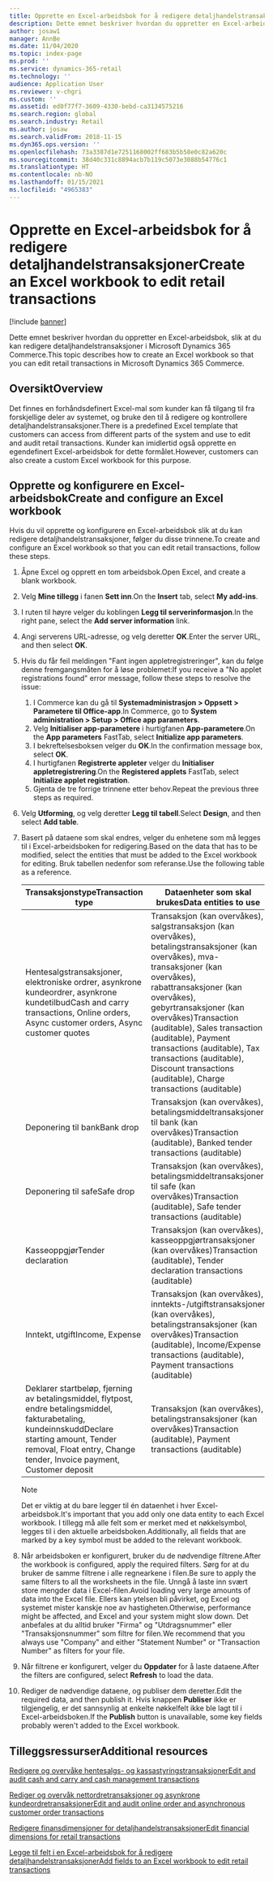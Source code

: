```yaml
---
title: Opprette en Excel-arbeidsbok for å redigere detaljhandelstransaksjoner
description: Dette emnet beskriver hvordan du oppretter en Excel-arbeidsbok, slik at du kan redigere detaljhandelstransaksjoner i Microsoft Dynamics 365 Commerce.
author: josaw1
manager: AnnBe
ms.date: 11/04/2020
ms.topic: index-page
ms.prod: ''
ms.service: dynamics-365-retail
ms.technology: ''
audience: Application User
ms.reviewer: v-chgri
ms.custom: ''
ms.assetid: ed0f77f7-3609-4330-bebd-ca3134575216
ms.search.region: global
ms.search.industry: Retail
ms.author: josaw
ms.search.validFrom: 2018-11-15
ms.dyn365.ops.version: ''
ms.openlocfilehash: 73a3387d1e7251168002ff683b5b58e0c82a620c
ms.sourcegitcommit: 38d40c331c8894acb7b119c5073e3088b54776c1
ms.translationtype: HT
ms.contentlocale: nb-NO
ms.lasthandoff: 01/15/2021
ms.locfileid: "4965383"
---
```

# <a name="create-an-excel-workbook-to-edit-retail-transactions"></a><span data-ttu-id="8d38b-103">Opprette en Excel-arbeidsbok for å redigere detaljhandelstransaksjoner</span><span class="sxs-lookup"><span data-stu-id="8d38b-103">Create an Excel workbook to edit retail transactions</span></span>

[!include [banner](../includes/banner.md)]

<span data-ttu-id="8d38b-104">Dette emnet beskriver hvordan du oppretter en Excel-arbeidsbok, slik at du kan redigere detaljhandelstransaksjoner i Microsoft Dynamics 365 Commerce.</span><span class="sxs-lookup"><span data-stu-id="8d38b-104">This topic describes how to create an Excel workbook so that you can edit retail transactions in Microsoft Dynamics 365 Commerce.</span></span>

## <a name="overview"></a><span data-ttu-id="8d38b-105">Oversikt</span><span class="sxs-lookup"><span data-stu-id="8d38b-105">Overview</span></span>

<span data-ttu-id="8d38b-106">Det finnes en forhåndsdefinert Excel-mal som kunder kan få tilgang til fra forskjellige deler av systemet, og bruke den til å redigere og kontrollere detaljhandelstransaksjoner.</span><span class="sxs-lookup"><span data-stu-id="8d38b-106">There is a predefined Excel template that customers can access from different parts of the system and use to edit and audit retail transactions.</span></span> <span data-ttu-id="8d38b-107">Kunder kan imidlertid også opprette en egendefinert Excel-arbeidsbok for dette formålet.</span><span class="sxs-lookup"><span data-stu-id="8d38b-107">However, customers can also create a custom Excel workbook for this purpose.</span></span>

## <a name="create-and-configure-an-excel-workbook"></a><span data-ttu-id="8d38b-108">Opprette og konfigurere en Excel-arbeidsbok</span><span class="sxs-lookup"><span data-stu-id="8d38b-108">Create and configure an Excel workbook</span></span>

<span data-ttu-id="8d38b-109">Hvis du vil opprette og konfigurere en Excel-arbeidsbok slik at du kan redigere detaljhandelstransaksjoner, følger du disse trinnene.</span><span class="sxs-lookup"><span data-stu-id="8d38b-109">To create and configure an Excel workbook so that you can edit retail transactions, follow these steps.</span></span>

1. <span data-ttu-id="8d38b-110">Åpne Excel og opprett en tom arbeidsbok.</span><span class="sxs-lookup"><span data-stu-id="8d38b-110">Open Excel, and create a blank workbook.</span></span>
1. <span data-ttu-id="8d38b-111">Velg **Mine tillegg** i fanen **Sett inn**.</span><span class="sxs-lookup"><span data-stu-id="8d38b-111">On the **Insert** tab, select **My add-ins**.</span></span>
1. <span data-ttu-id="8d38b-112">I ruten til høyre velger du koblingen **Legg til serverinformasjon**.</span><span class="sxs-lookup"><span data-stu-id="8d38b-112">In the right pane, select the **Add server information** link.</span></span>
1. <span data-ttu-id="8d38b-113">Angi serverens URL-adresse, og velg deretter **OK**.</span><span class="sxs-lookup"><span data-stu-id="8d38b-113">Enter the server URL, and then select **OK**.</span></span>
1. <span data-ttu-id="8d38b-114">Hvis du får feil meldingen "Fant ingen appletregistreringer", kan du følge denne fremgangsmåten for å løse problemet:</span><span class="sxs-lookup"><span data-stu-id="8d38b-114">If you receive a "No applet registrations found" error message, follow these steps to resolve the issue:</span></span>

    1. <span data-ttu-id="8d38b-115">I Commerce kan du gå til **Systemadministrasjon \> Oppsett \> Parametere til Office-app**.</span><span class="sxs-lookup"><span data-stu-id="8d38b-115">In Commerce, go to **System administration \> Setup \> Office app parameters**.</span></span>
    1. <span data-ttu-id="8d38b-116">Velg **Initialiser app-parametere** i hurtigfanen **App-parametere**.</span><span class="sxs-lookup"><span data-stu-id="8d38b-116">On the **App parameters** FastTab, select **Initialize app parameters**.</span></span>
    1. <span data-ttu-id="8d38b-117">I bekreftelsesboksen velger du **OK**.</span><span class="sxs-lookup"><span data-stu-id="8d38b-117">In the confirmation message box, select **OK**.</span></span>
    1. <span data-ttu-id="8d38b-118">I hurtigfanen **Registrerte appleter** velger du **Initialiser appletregistrering**.</span><span class="sxs-lookup"><span data-stu-id="8d38b-118">On the **Registered applets** FastTab, select **Initialize applet registration**.</span></span>
    1. <span data-ttu-id="8d38b-119">Gjenta de tre forrige trinnene etter behov.</span><span class="sxs-lookup"><span data-stu-id="8d38b-119">Repeat the previous three steps as required.</span></span>

1. <span data-ttu-id="8d38b-120">Velg **Utforming**, og velg deretter **Legg til tabell**.</span><span class="sxs-lookup"><span data-stu-id="8d38b-120">Select **Design**, and then select **Add table**.</span></span>
1. <span data-ttu-id="8d38b-121">Basert på dataene som skal endres, velger du enhetene som må legges til i Excel-arbeidsboken for redigering.</span><span class="sxs-lookup"><span data-stu-id="8d38b-121">Based on the data that has to be modified, select the entities that must be added to the Excel workbook for editing.</span></span> <span data-ttu-id="8d38b-122">Bruk tabellen nedenfor som referanse.</span><span class="sxs-lookup"><span data-stu-id="8d38b-122">Use the following table as a reference.</span></span>

    | <span data-ttu-id="8d38b-123">Transaksjonstype</span><span class="sxs-lookup"><span data-stu-id="8d38b-123">Transaction type</span></span> | <span data-ttu-id="8d38b-124">Dataenheter som skal brukes</span><span class="sxs-lookup"><span data-stu-id="8d38b-124">Data entities to use</span></span> |
    |------------------|----------------------|
    | <span data-ttu-id="8d38b-125">Hentesalgstransaksjoner, elektroniske ordrer, asynkrone kundeordrer, asynkrone kundetilbud</span><span class="sxs-lookup"><span data-stu-id="8d38b-125">Cash and carry transactions, Online orders, Async customer orders, Async customer quotes</span></span> | <span data-ttu-id="8d38b-126">Transaksjon (kan overvåkes), salgstransaksjon (kan overvåkes), betalingstransaksjoner (kan overvåkes), mva-transaksjoner (kan overvåkes), rabattransaksjoner (kan overvåkes), gebyrtransaksjoner (kan overvåkes)</span><span class="sxs-lookup"><span data-stu-id="8d38b-126">Transaction (auditable), Sales transaction (auditable), Payment transactions (auditable), Tax transactions (auditable), Discount transactions (auditable), Charge transactions (auditable)</span></span> |
    | <span data-ttu-id="8d38b-127">Deponering til bank</span><span class="sxs-lookup"><span data-stu-id="8d38b-127">Bank drop</span></span> | <span data-ttu-id="8d38b-128">Transaksjon (kan overvåkes), betalingsmiddeltransaksjoner til bank (kan overvåkes)</span><span class="sxs-lookup"><span data-stu-id="8d38b-128">Transaction (auditable), Banked tender transactions (auditable)</span></span> |
    | <span data-ttu-id="8d38b-129">Deponering til safe</span><span class="sxs-lookup"><span data-stu-id="8d38b-129">Safe drop</span></span> | <span data-ttu-id="8d38b-130">Transaksjon (kan overvåkes), betalingsmiddeltransaksjoner til safe (kan overvåkes)</span><span class="sxs-lookup"><span data-stu-id="8d38b-130">Transaction (auditable), Safe tender transactions (auditable)</span></span> |
    | <span data-ttu-id="8d38b-131">Kasseoppgjør</span><span class="sxs-lookup"><span data-stu-id="8d38b-131">Tender declaration</span></span> | <span data-ttu-id="8d38b-132">Transaksjon (kan overvåkes), kasseoppgjørtransaksjoner (kan overvåkes)</span><span class="sxs-lookup"><span data-stu-id="8d38b-132">Transaction (auditable), Tender declaration transactions (auditable)</span></span> |
    | <span data-ttu-id="8d38b-133">Inntekt, utgift</span><span class="sxs-lookup"><span data-stu-id="8d38b-133">Income, Expense</span></span> | <span data-ttu-id="8d38b-134">Transaksjon (kan overvåkes), inntekts-/utgiftstransaksjoner (kan overvåkes), betalingstransaksjoner (kan overvåkes)</span><span class="sxs-lookup"><span data-stu-id="8d38b-134">Transaction (auditable), Income/Expense transactions (auditable), Payment transactions (auditable)</span></span> |
    | <span data-ttu-id="8d38b-135">Deklarer startbeløp, fjerning av betalingsmiddel, flytpost, endre betalingsmiddel, fakturabetaling, kundeinnskudd</span><span class="sxs-lookup"><span data-stu-id="8d38b-135">Declare starting amount, Tender removal, Float entry, Change tender, Invoice payment, Customer deposit</span></span> | <span data-ttu-id="8d38b-136">Transaksjon (kan overvåkes), betalingstransaksjoner (kan overvåkes)</span><span class="sxs-lookup"><span data-stu-id="8d38b-136">Transaction (auditable), Payment transactions (auditable)</span></span> |

    > [!NOTE]
    > <span data-ttu-id="8d38b-137">Det er viktig at du bare legger til én dataenhet i hver Excel-arbeidsbok.</span><span class="sxs-lookup"><span data-stu-id="8d38b-137">It's important that you add only one data entity to each Excel workbook.</span></span> <span data-ttu-id="8d38b-138">I tillegg må alle felt som er merket med et nøkkelsymbol, legges til i den aktuelle arbeidsboken.</span><span class="sxs-lookup"><span data-stu-id="8d38b-138">Additionally, all fields that are marked by a key symbol must be added to the relevant workbook.</span></span>

1. <span data-ttu-id="8d38b-139">Når arbeidsboken er konfigurert, bruker du de nødvendige filtrene.</span><span class="sxs-lookup"><span data-stu-id="8d38b-139">After the workbook is configured, apply the required filters.</span></span> <span data-ttu-id="8d38b-140">Sørg for at du bruker de samme filtrene i alle regnearkene i filen.</span><span class="sxs-lookup"><span data-stu-id="8d38b-140">Be sure to apply the same filters to all the worksheets in the file.</span></span> <span data-ttu-id="8d38b-141">Unngå å laste inn svært store mengder data i Excel-filen.</span><span class="sxs-lookup"><span data-stu-id="8d38b-141">Avoid loading very large amounts of data into the Excel file.</span></span> <span data-ttu-id="8d38b-142">Ellers kan ytelsen bli påvirket, og Excel og systemet mister kanskje noe av hastigheten.</span><span class="sxs-lookup"><span data-stu-id="8d38b-142">Otherwise, performance might be affected, and Excel and your system might slow down.</span></span> <span data-ttu-id="8d38b-143">Det anbefales at du alltid bruker "Firma" og "Utdragsnummer" eller "Transaksjonsnummer" som filtre for filen.</span><span class="sxs-lookup"><span data-stu-id="8d38b-143">We recommend that you always use "Company" and either "Statement Number" or "Transaction Number" as filters for your file.</span></span>
1. <span data-ttu-id="8d38b-144">Når filtrene er konfigurert, velger du **Oppdater** for å laste dataene.</span><span class="sxs-lookup"><span data-stu-id="8d38b-144">After the filters are configured, select **Refresh** to load the data.</span></span>
1. <span data-ttu-id="8d38b-145">Rediger de nødvendige dataene, og publiser dem deretter.</span><span class="sxs-lookup"><span data-stu-id="8d38b-145">Edit the required data, and then publish it.</span></span> <span data-ttu-id="8d38b-146">Hvis knappen **Publiser** ikke er tilgjengelig, er det sannsynlig at enkelte nøkkelfelt ikke ble lagt til i Excel-arbeidsboken.</span><span class="sxs-lookup"><span data-stu-id="8d38b-146">If the **Publish** button is unavailable, some key fields probably weren't added to the Excel workbook.</span></span>

## <a name="additional-resources"></a><span data-ttu-id="8d38b-147">Tilleggsressurser</span><span class="sxs-lookup"><span data-stu-id="8d38b-147">Additional resources</span></span>

[<span data-ttu-id="8d38b-148">Redigere og overvåke hentesalgs- og kassastyringstransaksjoner</span><span class="sxs-lookup"><span data-stu-id="8d38b-148">Edit and audit cash and carry and cash management transactions</span></span>](edit-cash-trans.md)

[<span data-ttu-id="8d38b-149">Rediger og overvåk nettordretransaksjoner og asynkrone kundeordretransaksjoner</span><span class="sxs-lookup"><span data-stu-id="8d38b-149">Edit and audit online order and asynchronous customer order transactions</span></span>](edit-order-trans.md)

[<span data-ttu-id="8d38b-150">Redigere finansdimensjoner for detaljhandelstransaksjoner</span><span class="sxs-lookup"><span data-stu-id="8d38b-150">Edit financial dimensions for retail transactions</span></span>](edit-financial-dim.md)

[<span data-ttu-id="8d38b-151">Legge til felt i en Excel-arbeidsbok for å redigere detaljhandelstransaksjoner</span><span class="sxs-lookup"><span data-stu-id="8d38b-151">Add fields to an Excel workbook to edit retail transactions</span></span>](add-fields-excel.md)
